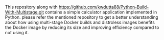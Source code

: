 This repository along with https://github.com/kwdutta88/Python-Build-With-Multistage.git contains a simple calculator application implemented in Python. please refer the mentioned repository to get a better understanding about how using multi-stage Docker builds and distroless images benefits the Docker image by reducing its size and improving efficiency compared to not using it.
